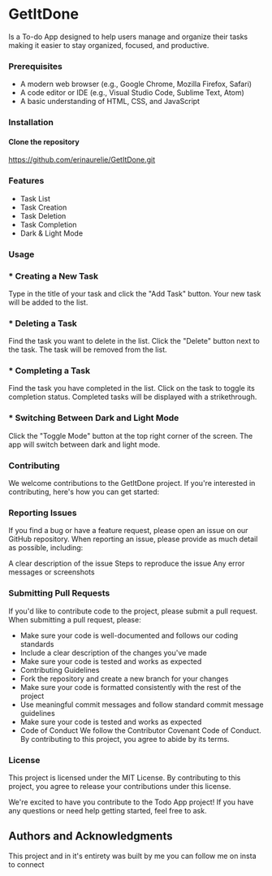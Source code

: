 # GetItDone
Is a To-do App designed to help users manage and organize their tasks making it easier to stay organized, focused, and productive.

### Prerequisites
* A modern web browser (e.g., Google Chrome, Mozilla Firefox, Safari)
* A code editor or IDE (e.g., Visual Studio Code, Sublime Text, Atom)
* A basic understanding of HTML, CSS, and JavaScript

### Installation
#### Clone the repository
https://github.com/erinaurelie/GetItDone.git

### Features
* Task List
* Task Creation
* Task Deletion
* Task Completion
* Dark & Light Mode

### Usage
### * Creating a New Task <br>
  Type in the title of your task and click the "Add Task" button.
  Your new task will be added to the list.
### * Deleting a Task <br>
  Find the task you want to delete in the list.
  Click the "Delete" button next to the task.
  The task will be removed from the list.
### * Completing a Task <br>
  Find the task you have completed in the list.
  Click on the task to toggle its completion status.
  Completed tasks will be displayed with a strikethrough.
### * Switching Between Dark and Light Mode <br>
  Click the "Toggle Mode" button at the top right corner of the screen.
  The app will switch between dark and light mode.

### Contributing

We welcome contributions to the GetItDone project. If you're interested in contributing, here's how you can get started:

### Reporting Issues
If you find a bug or have a feature request, please open an issue on our GitHub repository. When reporting an issue, please provide as much detail as possible, including:

A clear description of the issue
Steps to reproduce the issue
Any error messages or screenshots
### Submitting Pull Requests
If you'd like to contribute code to the project, please submit a pull request. When submitting a pull request, please:

* Make sure your code is well-documented and follows our coding standards
* Include a clear description of the changes you've made
* Make sure your code is tested and works as expected
* Contributing Guidelines
* Fork the repository and create a new branch for your changes
* Make sure your code is formatted consistently with the rest of the project
* Use meaningful commit messages and follow standard commit message guidelines
* Make sure your code is tested and works as expected
* Code of Conduct
We follow the Contributor Covenant Code of Conduct. By contributing to this project, you agree to abide by its terms.

### License
This project is licensed under the MIT License. By contributing to this project, you agree to release your contributions under this license.


We're excited to have you contribute to the Todo App project! If you have any questions or need help getting started, feel free to ask.

## Authors and Acknowledgments
This project and in it's entirety was built by me you can follow me on insta to connect 
